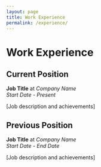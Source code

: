 ```yaml
---
layout: page
title: Work Experience
permalink: /experience/
---
```


# Work Experience

## Current Position

**Job Title** at _Company Name_  
_Start Date - Present_

[Job description and achievements]

## Previous Position

**Job Title** at _Company Name_  
_Start Date - End Date_

[Job description and achievements]
